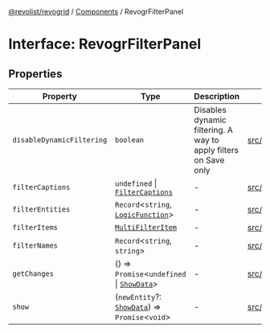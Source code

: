 [@revolist/revogrid](README.md) / [Components](Namespace.Components.md) / RevogrFilterPanel

# Interface: RevogrFilterPanel

## Properties

| Property | Type | Description | Defined in |
| ------ | ------ | ------ | ------ |
| `disableDynamicFiltering` | `boolean` | Disables dynamic filtering. A way to apply filters on Save only | [src/components.d.ts:417](https://github.com/revolist/revogrid/blob/1d0ce44a71b6b80efaa7b83dae9a188a9f2de653/src/components.d.ts#L417) |
| `filterCaptions` | `undefined` \| [`FilterCaptions`](TypeAlias.FilterCaptions.md) | - | [src/components.d.ts:418](https://github.com/revolist/revogrid/blob/1d0ce44a71b6b80efaa7b83dae9a188a9f2de653/src/components.d.ts#L418) |
| `filterEntities` | `Record`\<`string`, [`LogicFunction`](TypeAlias.LogicFunction.md)\> | - | [src/components.d.ts:419](https://github.com/revolist/revogrid/blob/1d0ce44a71b6b80efaa7b83dae9a188a9f2de653/src/components.d.ts#L419) |
| `filterItems` | [`MultiFilterItem`](TypeAlias.MultiFilterItem.md) | - | [src/components.d.ts:420](https://github.com/revolist/revogrid/blob/1d0ce44a71b6b80efaa7b83dae9a188a9f2de653/src/components.d.ts#L420) |
| `filterNames` | `Record`\<`string`, `string`\> | - | [src/components.d.ts:421](https://github.com/revolist/revogrid/blob/1d0ce44a71b6b80efaa7b83dae9a188a9f2de653/src/components.d.ts#L421) |
| `getChanges` | () => `Promise`\<`undefined` \| [`ShowData`](TypeAlias.ShowData.md)\> | - | [src/components.d.ts:422](https://github.com/revolist/revogrid/blob/1d0ce44a71b6b80efaa7b83dae9a188a9f2de653/src/components.d.ts#L422) |
| `show` | (`newEntity`?: [`ShowData`](TypeAlias.ShowData.md)) => `Promise`\<`void`\> | - | [src/components.d.ts:423](https://github.com/revolist/revogrid/blob/1d0ce44a71b6b80efaa7b83dae9a188a9f2de653/src/components.d.ts#L423) |
